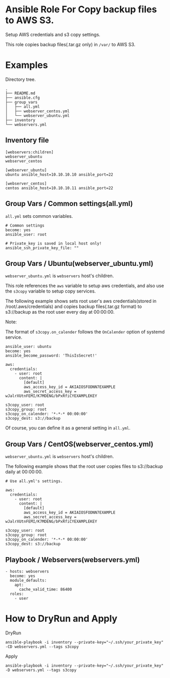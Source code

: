 # Ansible Role For Copy backup files to AWS S3.

Setup AWS credentials and s3 copy settings.

This role copies backup files(.tar.gz only) in `/var/` to AWS S3.

# Examples

Directory tree.

```
.
├── README.md
├── ansible.cfg
├── group_vars
│   ├── all.yml
│   ├── webserver_centos.yml
│   └── webserver_ubuntu.yml
├── inventory
└── webservers.yml
```

## Inventory file

```
[webservers:children]
webserver_ubuntu
webserver_centos

[webserver_ubuntu]
ubuntu ansible_host=10.10.10.10 ansible_port=22

[webserver_centos]
centos ansible_host=10.10.10.11 ansible_port=22
```

## Group Vars / Common settings(all.yml)

`all.yml` sets common variables.

```
# Common settings
become: yes
ansible_user: root

# Private_key is saved in local host only!
ansible_ssh_private_key_file: ""
```

## Group Vars / Ubuntu(webserver_ubuntu.yml)

`webserver_ubuntu.yml` is `webservers` host's children.

This role references the `aws` variable to setup aws credentials,
and also use the `s3copy` variable to setup copy services.

The following example shows sets root user's aws credentials(stored in /root/.aws/credentials) and
copies backup files(.tar.gz format) to s3://backup as the root user every day at 00:00:00.

Note:

The format of `s3copy.on_calender` follows the `OnCalender` option of systemd service.

```
ansible_user: ubuntu
become: yes
ansible_become_password: 'ThisIsSecret!'

aws:
  credentials:
    - user: root
      content: |
        [default]
        aws_access_key_id = AKIAIOSFODNN7EXAMPLE
        aws_secret_access_key = wJalrXUtnFEMI/K7MDENG/bPxRfiCYEXAMPLEKEY

s3copy_user: root
s3copy_group: root
s3copy_on_calender: '*-*-* 00:00:00'
s3copy_dest: s3://backup
```

Of course, you can define it as a general setting in `all.yml`.

## Group Vars / CentOS(webserver_centos.yml)

`webserver_ubuntu.yml` is `webservers` host's children.

The following example shows that the root user copies files to s3://backup daily at 00:00:00.

```
# Use all.yml's settings.

aws:
  credentials:
    - user: root
      content: |
        [default]
        aws_access_key_id = AKIAIOSFODNN7EXAMPLE
        aws_secret_access_key = wJalrXUtnFEMI/K7MDENG/bPxRfiCYEXAMPLEKEY

s3copy_user: root
s3copy_group: root
s3copy_on_calender: '*-*-* 00:00:00'
s3copy_dest: s3://backup
```

## Playbook / Webservers(webservers.yml)

```
- hosts: webservers
  become: yes
  module_defaults:
    apt:
      cache_valid_time: 86400
  roles:
    - user
```

# How to DryRun and Apply

DryRun

```
ansible-playbook -i inventory --private-key="~/.ssh/your_private_key" -CD webservers.yml --tags s3copy
```

Apply

```
ansible-playbook -i inventory --private-key="~/.ssh/your_private_key" -D webservers.yml --tags s3copy
```
